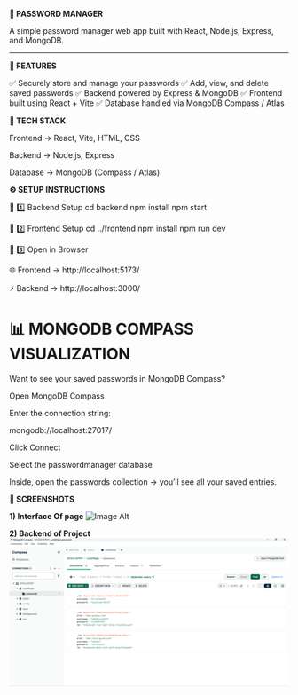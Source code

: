 **🔑 PASSWORD MANAGER**

A simple password manager web app built with React, Node.js, Express, and MongoDB.

____________________________________________________________________________________________________________________________________________________________________________________________________________________

**🚀 FEATURES**

✅ Securely store and manage your passwords
✅ Add, view, and delete saved passwords
✅ Backend powered by Express & MongoDB
✅ Frontend built using React + Vite
✅ Database handled via MongoDB Compass / Atlas

**📂 TECH STACK**

Frontend → React, Vite, HTML, CSS

Backend → Node.js, Express

Database → MongoDB (Compass / Atlas)

**⚙️ SETUP INSTRUCTIONS**

🔹 1️⃣ Backend Setup
cd backend
npm install
npm start

🔹 2️⃣ Frontend Setup
cd ../frontend
npm install
npm run dev

🔹 3️⃣ Open in Browser

🌐 Frontend → http://localhost:5173/

⚡ Backend → http://localhost:3000/

# 📊 MONGODB COMPASS VISUALIZATION

Want to see your saved passwords in MongoDB Compass?

Open MongoDB Compass

Enter the connection string:

mongodb://localhost:27017/


Click Connect

Select the passwordmanager database

Inside, open the passwords collection → you’ll see all your saved entries.

**📸 SCREENSHOTS**

**1) Interface Of page**
![Image Alt]()

**2) Backend of Project**
![Image Alt](https://github.com/hrishikeshpatil9552/Password-Manager/blob/main/mongodb%20databse.png)


